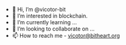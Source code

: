 - 👋 Hi, I’m @vicotor-bit
- 👀 I’m interested in blockchain.
- 🌱 I’m currently learning ...
- 💞️ I’m looking to collaborate on ...
- 📫 How to reach me - vicotor@bitheart.org

<!---
vicotor-bit/vicotor-bit is a ✨ special ✨ repository because its `README.md` (this file) appears on your GitHub profile.
You can click the Preview link to take a look at your changes.
--->
